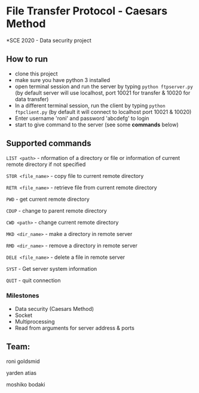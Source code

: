 # **File Transfer Protocol - Caesars Method**

*SCE 2020 - Data security project<br /> 

## **How to run**
- clone this project
- make sure you have python 3 installed
- open terminal session and run the server by typing `python ftpserver.py` (by default server will use localhost, port 10021 for transfer &amp; 10020 for data transfer)
- In a different terminal session, run the client by typing `python ftpclient.py` (by default it will connect to localhost port 10021 &amp; 10020) 
- Enter username 'roni' and password 'abcdefg' to login
- start to give command to the server (see some **commands** below)

## Supported commands

`LIST <path>` - nformation of a directory or file or information of current remote directory if not specified

`STOR <file_name>` - copy file to current remote directory 

`RETR <file_name>` - retrieve file from current remote directory

`PWD` - get current remote directory

`CDUP` - change to parent remote directory

`CWD <path>` - change current remote directory

`MKD <dir_name>` - make a directory in remote server

`RMD <dir_name>` - remove a directory in remote server

`DELE <file_name>` - delete a file in remote server 

`SYST` - Get server system information

`QUIT` - quit connection


### **Milestones**

- Data security (Caesars Method)
- Socket
- Multiprocessing
- Read from arguments for server address &amp; ports




## Team:

roni goldsmid

yarden atias

moshiko bodaki


